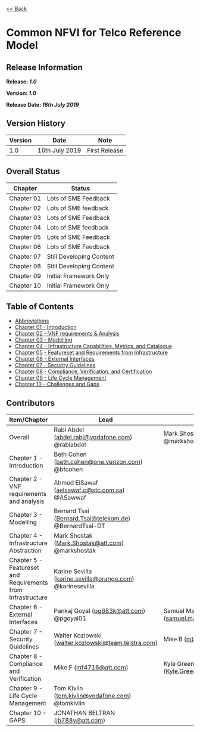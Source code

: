 [<< Back](https://cntt-n.github.io/CNTT/)
# Common NFVI for Telco Reference Model

<!--<p><span style="color: #ff0000;"><strong>** Note:</strong> This is a live (not released) document and is being updated regularly.</span></p>-->

## Release Information
**Release: _1.0_**

**Version: _1.0_**

**Release Date: _16th July 2019_**

## Version History

| Version | Date | Note
| --- | --- | --- |
| 1.0 | 16th July 2019 | First Release|


## Overall Status

| Chapter | Status |
| --- | --- |
| Chapter 01 | Lots of SME Feedback |
| Chapter 02 | Lots of SME feedback |
| Chapter 03 | Lots of SME Feedback |
| Chapter 04 | Lots of SME feedback |
| Chapter 05 | Lots of SME Feedback |
| Chapter 06 | Lots of SME Feedback |
| Chapter 07 | Still Developing Content |
| Chapter 08 | Still Developing Content |
| Chapter 09 | Initial Framework Only |
| Chapter 10 | Initial Framework Only |

## Table of Contents
* [Abbreviations](abbreviations.md)
* [Chapter 01 - Introduction](chapters/chapter01.md)
* [Chapter 02 - VNF requirements & Analysis](chapters/chapter02.md)
* [Chapter 03 - Modelling](chapters/chapter03.md)
* [Chapter 04 - Infrastructure Capabilities, Metrics, and Catalogue](chapters/chapter04.md)
* [Chapter 05 - Featureset and Requirements from Infrastructure](chapters/chapter05.md)
* [Chapter 06 - External Interfaces](chapters/chapter06.md)
* [Chapter 07 - Security Guidelines](chapters/chapter07.md)
* [Chapter 08 - Compliance, Verification, and Certification](chapters/chapter08.md)
* [Chapter 09 - Life Cycle Management](chapters/chapter09.md)
* [Chapter 10 - Challenges and Gaps](chapters/chapter10.md)

## Contributors

| Item/Chapter | Lead | Co-Lead |
|-------------------------------------------|---------------------------------------------------------------------------------------------------------------------|------------|
| Overall | Rabi Abdel (abdel.rabi@vodafone.com) @rabiabdel | Mark Shostak (Mark.Shostak@att.com) @markshostak |
| Chapter 1 - Introduction | Beth Cohen (beth.cohen@one.verizon.com) @bfcohen| |
| Chapter 2 - VNF requirements and analysis | Ahmed ElSawaf (aelsawaf.c@stc.com.sa) @ASawwaf| |
| Chapter 3 - Modelling | Bernard Tsai (Bernard.Tsai@telekom.de) @BernardTsai-DT| |
| Chapter 4 - Infrastructure Abstraction | Mark Shostak (Mark.Shostak@att.com) @markshostak | |
| Chapter 5 - Featureset and Requirements from Infrastructure | Karine Sevilla (karine.sevilla@orange.com) @karinesevilla | |
| Chapter 6 - External Interfaces | Pankaj Goyal (pg683k@att.com) @pgoyal01| Samuel Manam (samuel.manam@vodafone.com) |
| Chapter 7 - Security Guidelines | Walter Kozlowski (walter.kozlowski@team.telstra.com)  | Mike B (mb100w@att.com) |
| Chapter 8 - Compliance and Verification | Mike F (mf4716@att.com)| Kyle Greenwell (Kyle.Greenwell@VerizonWireless.com) |
| Chapter 9 - Life Cycle Management | Tom Kivlin (tom.kivlin@vodafone.com) @tomkivlin| |
| Chapter 10 - GAPS | JONATHAN BELTRAN (jb788y@att.com) | |

